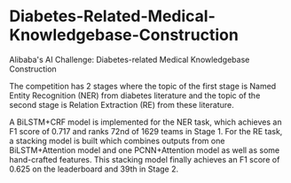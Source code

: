 # Diabetes-Related-Medical-Knowledgebase-Construction
Alibaba's AI Challenge: Diabetes-related Medical Knowledgebase Construction

The competition has 2 stages where the topic of the first stage is Named Entity Recognition (NER) from diabetes literature and the topic of the second stage is Relation Extraction (RE) from these literature.

A BiLSTM+CRF model is implemented for the NER task, which achieves an F1 score of 0.717 and ranks 72nd of 1629 teams in Stage 1. For the RE task, a stacking model is built which combines outputs from one BiLSTM+Attention model and one PCNN+Attention model as well as some hand-crafted features. This stacking model finally achieves an F1 score of 0.625 on the leaderboard and 39th in Stage 2.
